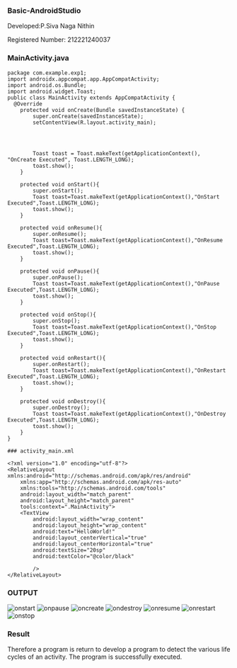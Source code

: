 ### Basic-AndroidStudio
Developed:P.Siva Naga Nithin

Registered Number: 212221240037

### MainActivity.java
```
package com.example.exp1;
import androidx.appcompat.app.AppCompatActivity;
import android.os.Bundle;
import android.widget.Toast;
public class MainActivity extends AppCompatActivity {
  @Override
    protected void onCreate(Bundle savedInstanceState) {
        super.onCreate(savedInstanceState);
        setContentView(R.layout.activity_main);




        Toast toast = Toast.makeText(getApplicationContext(), "OnCreate Executed", Toast.LENGTH_LONG);
        toast.show();
    }

    protected void onStart(){
        super.onStart();
        Toast toast=Toast.makeText(getApplicationContext(),"OnStart Executed",Toast.LENGTH_LONG);
        toast.show();
    }

    protected void onResume(){
        super.onResume();
        Toast toast=Toast.makeText(getApplicationContext(),"OnResume Executed",Toast.LENGTH_LONG);
        toast.show();
    }

    protected void onPause(){
        super.onPause();
        Toast toast=Toast.makeText(getApplicationContext(),"OnPause Executed",Toast.LENGTH_LONG);
        toast.show();
    }

    protected void onStop(){
        super.onStop();
        Toast toast=Toast.makeText(getApplicationContext(),"OnStop Executed",Toast.LENGTH_LONG);
        toast.show();
    }

    protected void onRestart(){
        super.onRestart();
        Toast toast=Toast.makeText(getApplicationContext(),"OnRestart Executed",Toast.LENGTH_LONG);
        toast.show();
    }

    protected void onDestroy(){
        super.onDestroy();
        Toast toast=Toast.makeText(getApplicationContext(),"OnDestroy Executed",Toast.LENGTH_LONG);
        toast.show();
    }
}
```
```
### activity_main.xml

<?xml version="1.0" encoding="utf-8"?>
<RelativeLayout xmlns:android="http://schemas.android.com/apk/res/android"
    xmlns:app="http://schemas.android.com/apk/res-auto"
    xmlns:tools="http://schemas.android.com/tools"
    android:layout_width="match_parent"
    android:layout_height="match_parent"
    tools:context=".MainActivity">
    <TextView
        android:layout_width="wrap_content"
        android:layout_height="wrap_content"
        android:text="HelloWorld!"
        android:layout_centerVertical="true"
        android:layout_centerHorizontal="true"
        android:textSize="20sp"
        android:textColor="@color/black"

        />
</RelativeLayout>
```

### OUTPUT
![onstart](https://user-images.githubusercontent.com/94154780/190152912-c3856c2c-6b24-46f1-8f8f-aba62824e131.png)
![onpause](https://user-images.githubusercontent.com/94154780/190154794-6f230618-8533-4364-b769-ed79b8c251fd.png)
![oncreate](https://user-images.githubusercontent.com/94154780/190153068-c048fd90-baa6-482b-9512-f0dcbfb3c74b.png)
![ondestroy](https://user-images.githubusercontent.com/94154780/190153128-dd07708b-172d-4b53-89cd-839c586bdc77.png)
![onresume](https://user-images.githubusercontent.com/94154780/190153184-9d26c5e2-db43-4ec7-bb14-aa313bd7de15.png)
![onrestart](https://user-images.githubusercontent.com/94154780/190153212-e775bd1c-5fbf-4114-97b5-e05b578064a3.png)
![onstop](https://user-images.githubusercontent.com/94154780/190153933-b4a93d11-c85a-45a2-9ab0-a41750ca40d3.png)





### Result

Therefore a program is return to develop a program to detect the various life cycles of an activity. The program is successfully executed.




